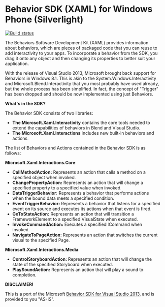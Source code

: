 # Behavior SDK (XAML) for Windows Phone (Silverlight)

[![Build status](https://ci.appveyor.com/api/projects/status/yfct5fihd1i7cp5c)](https://ci.appveyor.com/project/ismaelhamed/behavior-sdk-wp)

The Behaviors Software Development Kit (XAML) provides information about behaviors, which are pieces of packaged code that you can reuse to add interactivity to your apps. To incorporate a behavior from the SDK, you drag it onto any object and then changing its properties to better suit your application.

With the release of Visual Studio 2013, Microsoft brought back support for Behaviors in Windows 8.1. This is akin to the System.Windows.Interactivity and Microsoft.Blend.Interactivity that you most probably have used already, but the whole process has been simplified. In fact, the concept of "Trigger" has been dropped and should be now implemented using just Behaviors.

**What's in the SDK?**

The Behavior SDK consists of two libraries:

- **The Microsoft.Xaml.Interactivity** contains the core tools needed to extend the capabilities of behaviors in Blend and Visual Studio.
- **The Microsoft.Xaml.Interactions** includes new built-in behaviors and actions.

The list of Behaviors and Actions contained in the Behavior SDK is as follows:

**Microsoft.Xaml.Interactions.Core**

- **CallMethodAction:** Represents an action that calls a method on a specified object when invoked.
- **ChangePropertyAction:** Represents an action that will change a specified property to a specified value when invoked.
- **DataTriggerBehavior:** Represents a behavior that performs actions when the bound data meets a specified condition.
- **EventTriggerBehavior:** Represents a behavior that listens for a specified event on its source and executes its actions when that event is fired.
- **GoToStateAction:** Represents an action that will transition a FrameworkElement to a specified VisualState when executed.
- **InvokeCommandAction:** Executes a specified ICommand when invoked.
- **NavigateToPageAction:** Represents an action that switches the current visual to the specified Page.

**Microsoft.Xaml.Interactions.Media**

- **ControlStoryboardAction:** Represents an action that will change the state of the specified Storyboard when executed.
- **PlaySoundAction:** Represents an action that will play a sound to completion.

**DISCLAIMER!**

This is a port of the Microsoft [Behavior SDK for Visual Studio 2013](http://msdn.microsoft.com/en-us/library/dn457340.aspx), and is provided to you "AS-IS".
